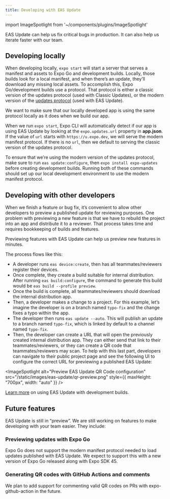 ```yaml
---
title: Developing with EAS Update
---
```


import ImageSpotlight from '~/components/plugins/ImageSpotlight'

EAS Update can help us fix critical bugs in production. It can also help us iterate faster with our team.

## Developing locally

When developing locally, `expo start` will start a server that serves a manifest and assets to Expo Go and development builds. Locally, those builds look for a local manifest, and when there’s an update, they’ll download any missing local assets. To accomplish this, Expo Go/development builds use a protocol. That protocol is either a classic version of the updates protocol (used with Classic Updates), or the modern version of the [updates protocol](/technical-specs/expo-updates-0) (used with EAS Update).

We want to make sure that our locally developed app is using the same protocol locally as it does when we build our app.

When we run `expo start`, Expo CLI will automatically detect if our app is using EAS Update by looking at the `expo.updates.url` property in **app.json**. If the value of `url` starts with `https://u.expo.dev`, we will serve the modern manifest protocol. If there is no `url`, then we default to serving the classic version of the updates protocol.

To ensure that we’re using the modern version of the updates protocol, make sure to run `eas update:configure`, then `expo install expo-updates` before creating development builds. Running both of these commands should set up our local development environment to use the modern manifest protocol.

## Developing with other developers

When we finish a feature or bug fix, it’s convenient to allow other developers to preview a published update for reviewing purposes. One problem with previewing a new feature is that we have to rebuild the project into an app and distribute it to a reviewer. That process takes time and requires bookkeeping of builds and features.

Previewing features with EAS Update can help us preview new features in minutes.

The process flows like this:

- A developer runs `eas device:create`, then has all teammates/reviewers register their devices.
- Once complete, they create a build suitable for internal distribution. After running `eas build:configure`, the command to generate this build would be `eas build --profile preview`.
- Once the build is complete, all teammates/reviewers should download the internal distribution app.
- Then, a developer makes a change to a project. For this example, let’s imagine the developer is on a branch named `typo-fix` and the change fixes a typo within the app.
- The developer then runs `eas update --auto`. This will publish an update to a branch named `typo-fix`, which is linked by default to a channel named `typo-fix`.
- Then, the developer can create a URL that will open the previously created internal distribution app. They can either send that link to their teammates/reviewers, or they can create a QR code that teammates/reviewers may scan. To help with this last part, developers can navigate to their public project page and see the following UI to configure the correct URL for previewing a published EAS Update:

<ImageSpotlight alt="Preview EAS Update QR Code configuration" src="/static/images/eas-update/qr-preview.png" style={{ maxHeight: "700px", width: "auto" }} />

[Learn more](/eas-update/expo-dev-client) on using EAS Update with development builds.

## Future features

EAS Update is still in “preview”. We are still working on features to make developing with your team easier. They include:

### Previewing updates with Expo Go

Expo Go does not support the modern manifest protocol needed to load updates published with EAS Update. We expect to support this with a new version of Expo Go released along with Expo SDK 45.

### Generating QR codes with GitHub Actions and comments

We plan to add support for commenting valid QR codes on PRs with expo-github-action in the future.
